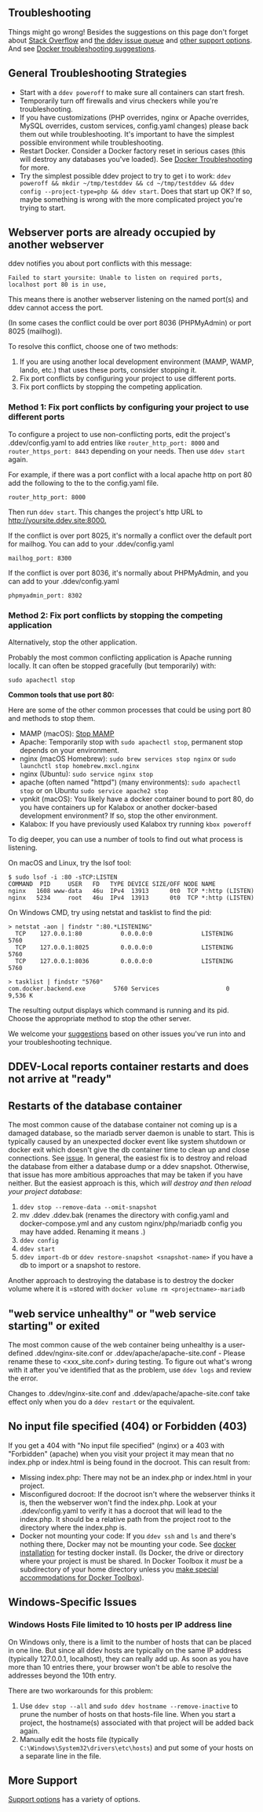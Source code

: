 ## Troubleshooting

Things might go wrong! Besides the suggestions on this page don't forget about [Stack Overflow](https://stackoverflow.com/tags/ddev) and [the ddev issue queue](https://github.com/drud/ddev/issues) and [other support options](../index.md#support). And see [Docker troubleshooting suggestions](docker_installation.md#troubleshooting).

## General Troubleshooting Strategies

* Start with a `ddev poweroff` to make sure all containers can start fresh.
* Temporarily turn off firewalls and virus checkers while you're troubleshooting.
* If you have customizations (PHP overrides, nginx or Apache overrides, MySQL overrides, custom services, config.yaml changes) please back them out while troubleshooting. It's important to have the simplest possible environment while troubleshooting.
* Restart Docker. Consider a Docker factory reset in serious cases (this will destroy any databases you've loaded). See [Docker Troubleshooting](docker_installation.md#troubleshooting) for more.
* Try the simplest possible ddev project to try to get i to work: `ddev poweroff && mkdir ~/tmp/testddev && cd ~/tmp/testddev && ddev config --project-type=php && ddev start`. Does that start up OK? If so, maybe something is wrong with the more complicated project you're trying to start.

<a name="unable-listen"></a>

## Webserver ports are already occupied by another webserver

ddev notifies you about port conflicts with this message:

```
Failed to start yoursite: Unable to listen on required ports, localhost port 80 is in use,
```

This means there is another webserver listening on the named port(s) and ddev cannot access the port.

(In some cases the conflict could be over port 8036 (PHPMyAdmin) or port 8025 (mailhog)).

To resolve this conflict, choose one of two methods:

1. If you are using another local development environment (MAMP, WAMP, lando, etc.) that uses these ports, consider stopping it.
2. Fix port conflicts by configuring your project to use different ports.
3. Fix port conflicts by stopping the competing application.

### Method 1: Fix port conflicts by configuring your project to use different ports

To configure a project to use non-conflicting ports, edit the project's .ddev/config.yaml to add entries like `router_http_port: 8000` and `router_https_port: 8443` depending on your needs. Then use `ddev start` again.

For example, if there was a port conflict with a local apache http on port 80 add the following to the to the config.yaml file.

```
router_http_port: 8000
```

Then run `ddev start`. This changes the project's http URL to <http://yoursite.ddev.site:8000.>

If the conflict is over port 8025, it's normally a conflict over the default port for mailhog. You can add to your .ddev/config.yaml

```
mailhog_port: 8300
```

If the conflict is over port 8036, it's normally about PHPMyAdmin, and you can add to your .ddev/config.yaml

```
phpmyadmin_port: 8302
```

### Method 2: Fix port conflicts by stopping the competing application

Alternatively, stop the other application.

Probably the most common conflicting application is Apache running locally. It can often be stopped gracefully (but temporarily) with:

```
sudo apachectl stop
```

**Common tools that use port 80:**

Here are some of the other common processes that could be using port 80 and methods to stop them.

* MAMP (macOS): [Stop MAMP](http://documentation.mamp.info/en/MAMP-Mac/Preferences/Start-Stop/)
* Apache: Temporarily stop with `sudo apachectl stop`, permanent stop depends on your environment.
* nginx (macOS Homebrew): `sudo brew services stop nginx`
or `sudo launchctl stop homebrew.mxcl.nginx`
* nginx (Ubuntu): `sudo service nginx stop`
* apache (often named "httpd") (many environments): `sudo apachectl stop` or on Ubuntu `sudo service apache2 stop`
* vpnkit (macOS): You likely have a docker container bound to port 80, do you have containers up for Kalabox or another docker-based development environment? If so, stop the other environment.
* Kalabox: If you have previously used Kalabox try running `kbox poweroff`

To dig deeper, you can use a number of tools to find out what process is listening.

On macOS and Linux, try the lsof tool:

```
$ sudo lsof -i :80 -sTCP:LISTEN
COMMAND  PID     USER   FD   TYPE DEVICE SIZE/OFF NODE NAME
nginx   1608 www-data   46u  IPv4  13913      0t0  TCP *:http (LISTEN)
nginx   5234     root   46u  IPv4  13913      0t0  TCP *:http (LISTEN)
```

On Windows CMD, try using netstat and tasklist to find the pid:

```
> netstat -aon | findstr ":80.*LISTENING"
  TCP    127.0.0.1:80           0.0.0.0:0              LISTENING       5760
  TCP    127.0.0.1:8025         0.0.0.0:0              LISTENING       5760
  TCP    127.0.0.1:8036         0.0.0.0:0              LISTENING       5760
  
> tasklist | findstr "5760"
com.docker.backend.exe        5760 Services                   0      9,536 K
```

The resulting output displays which command is running and its pid. Choose the appropriate method to stop the other server.

We welcome your [suggestions](https://github.com/drud/ddev/issues/new) based on other issues you've run into and your troubleshooting technique.

<a name="container-restarts"></a>

## DDEV-Local reports container restarts and does not arrive at "ready"

## Restarts of the database container

The most common cause of the database container not coming up is a damaged database, so the mariadb server daemon is unable to start. This is typically caused by an unexpected docker event like system shutdown or docker exit which doesn't give the db container time to clean up and close connections. See [issue](https://github.com/drud/ddev/issues/748). In general, the easiest fix is to destroy and reload the database from either a database dump or a ddev snapshot. Otherwise, that issue has more ambitious approaches that may be taken if you have neither. But the easiest approach is this, which *will destroy and then reload your project database*:

1. `ddev stop --remove-data --omit-snapshot`
2. mv .ddev .ddev.bak (renames the directory with config.yaml and docker-compose.yml and any custom nginx/php/mariadb config you may have added. Renaming it means .)
3. `ddev config`
4. `ddev start`
5. `ddev import-db` or `ddev restore-snapshot <snapshot-name>` if you have a db to import or a snapshot to restore.

Another approach to destroying the database is to destroy the docker volume where it is =stored with `docker volume rm <projectname>-mariadb`

## "web service unhealthy" or "web service starting" or exited

The most common cause of the web container being unhealthy is a user-defined .ddev/nginx-site.conf or .ddev/apache/apache-site.conf - Please rename these to <xxx_site.conf> during testing. To figure out what's wrong with it after you've identified that as the problem, use `ddev logs` and review the error.

Changes to .ddev/nginx-site.conf and .ddev/apache/apache-site.conf take effect only when you do a `ddev restart` or the equivalent.

## No input file specified (404) or Forbidden (403)

If you get a 404 with "No input file specified" (nginx) or a 403 with "Forbidden" (apache) when you visit your project it may mean that no index.php or index.html is being found in the docroot. This can result from:

* Missing index.php: There may not be an index.php or index.html in your project.
* Misconfigured docroot: If the docroot isn't where the webserver thinks it is, then the webserver won't find the index.php. Look at your .ddev/config.yaml to verify it has a docroot that will lead to the index.php. It should be a relative path from the project root to the directory where the index.php is.
* Docker not mounting your code: If you `ddev ssh` and `ls` and there's nothing there, Docker may not be mounting your code. See [docker installation](./docker_installation.md) for testing docker install. (Is Docker, the drive or directory where your project is must be shared. In Docker Toolbox it *must* be a subdirectory of your home directory unless you [make special accommodations for Docker Toolbox](http://support.divio.com/local-development/docker/how-to-use-a-directory-outside-cusers-with-docker-toolbox-on-windowsdocker-for-windows)).

## Windows-Specific Issues

<a name="windows-hosts-file-limited"></a>

### Windows Hosts File limited to 10 hosts per IP address line

On Windows only, there is a limit to the number of hosts that can be placed in one line. But since all ddev hosts are typically on the same IP address (typically 127.0.0.1, localhost), they can really add up. As soon as you have more than 10 entries there, your browser won't be able to resolve the addresses beyond the 10th entry.

There are two workarounds for this problem:

1. Use `ddev stop --all` and `sudo ddev hostname --remove-inactive` to prune the number of hosts on that hosts-file line. When you start a project, the hostname(s) associated with that project will be added back again.
2. Manually edit the hosts file (typically `C:\Windows\System32\drivers\etc\hosts`) and put some of your hosts on a separate line in the file.

## More Support

[Support options](../index.md#support) has a variety of options.
